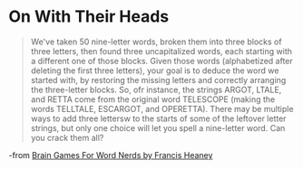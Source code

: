 # On With Their Heads

>We've taken 50 nine-letter words, broken them into three blocks of three letters, then found three uncapitalized words, each starting with a different one of those blocks. Given those words (alphabetized after deleting the first three letters), your goal is to deduce the word we started with, by restoring the missing letters and correctly arranging the three-letter blocks. So, ofr instance, the strings ARGOT, LTALE, and RETTA come from the original word TELESCOPE (making the words TELLTALE, ESCARGOT, and OPERETTA). There may be multiple ways to add three lettersw to the starts of some of the leftover letter strings, but only one choice will let you spell a nine-letter word. Can you crack them all?

-from [Brain Games For Word Nerds by Francis Heaney](http://www.amazon.com/Brain-Games-Nerds-Francis-Heaney/dp/1402770952)
